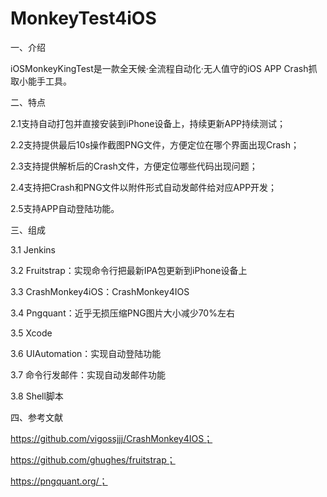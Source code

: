# MonkeyTest4iOS

一、介绍

iOSMonkeyKingTest是一款全天候·全流程自动化·无人值守的iOS APP Crash抓取小能手工具。


二、特点

2.1支持自动打包并直接安装到iPhone设备上，持续更新APP持续测试；

2.2支持提供最后10s操作截图PNG文件，方便定位在哪个界面出现Crash；

2.3支持提供解析后的Crash文件，方便定位哪些代码出现问题；

2.4支持把Crash和PNG文件以附件形式自动发邮件给对应APP开发；

2.5支持APP自动登陆功能。


三、组成

3.1 Jenkins

3.2 Fruitstrap：实现命令行把最新IPA包更新到iPhone设备上 

3.3 CrashMonkey4iOS：CrashMonkey4IOS

3.4 Pngquant：近乎无损压缩PNG图片大小减少70%左右

3.5 Xcode

3.6 UIAutomation：实现自动登陆功能

3.7 命令行发邮件：实现自动发邮件功能

3.8 Shell脚本

四、参考文献

https://github.com/vigossjjj/CrashMonkey4IOS；

https://github.com/ghughes/fruitstrap；

https://pngquant.org/；
